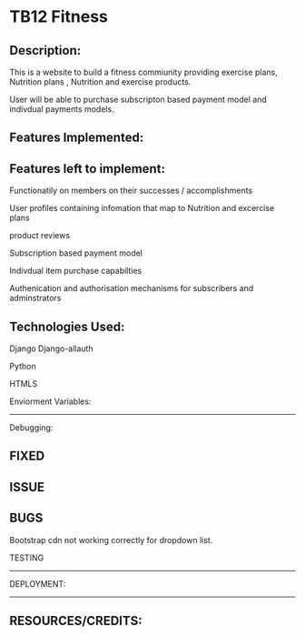
# TB12 Fitness

Description:
----------------------------------------------------------------------------------------------------------------------------

This is a website to build a fitness commiunity providing exercise plans, Nutrition plans , Nutrition and exercise products.

User will be able to purchase subscripton based payment model and indivdual payments models.




Features Implemented:
----------------------------------------------------------------------------------------------------------------------------


Features left to implement:
-------------------------------------------------------------------------------------------------------------------------------

Functionatily on members on their successes / accomplishments

User profiles containing infomation that map to Nutrition and excercise plans

product reviews 

Subscription based payment model

Indivdual item purchase capabilties

Authenication and authorisation mechanisms for subscribers and adminstrators


Technologies Used:
--------------------------------------------------------------------------------------------------------------------------------

Django
Django-allauth

Python

HTMLS


Enviorment Variables:

-------------------------------------------------------------------------------------------------------------------------------------



Debugging: 

FIXED
-------------------------------------------------------------------------------------------------------------------------------------


ISSUE 
----------------------------------------------------------------------------------------------------------------------------------------

BUGS
----------------------------------------------------------------------------------------------------------------------------------------
Bootstrap cdn not working correctly for dropdown list. 



TESTING 

-----------------------------------------------------------------------------------------------------------------------------------------





DEPLOYMENT:

---------------------------------------------------------------------------------------------------------------------------------------



RESOURCES/CREDITS:
----------------------------------------------------------------------------------------------------------------------------------------- 
